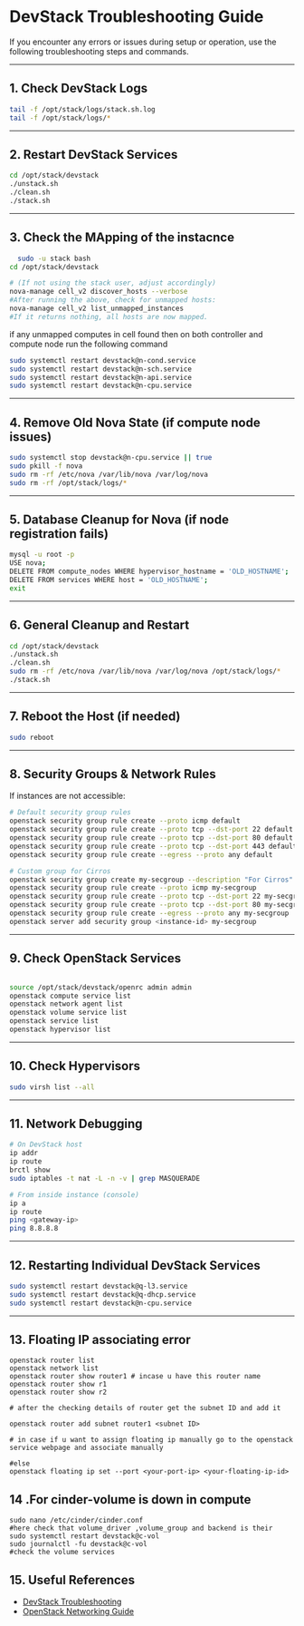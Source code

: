 # DevStack Troubleshooting Guide

If you encounter any errors or issues during setup or operation, use the following troubleshooting steps and commands.

---

## 1. Check DevStack Logs

```bash
tail -f /opt/stack/logs/stack.sh.log
tail -f /opt/stack/logs/*
```

---

## 2. Restart DevStack Services

```bash
cd /opt/stack/devstack
./unstack.sh
./clean.sh
./stack.sh
```
---
## 3. Check the MApping of the instacnce 
```bash
  sudo -u stack bash
cd /opt/stack/devstack

# (If not using the stack user, adjust accordingly)
nova-manage cell_v2 discover_hosts --verbose
#After running the above, check for unmapped hosts:
nova-manage cell_v2 list_unmapped_instances
#If it returns nothing, all hosts are now mapped.
```
if any unmapped computes in cell found then on both controller and compute node run the following command 
```bash
sudo systemctl restart devstack@n-cond.service
sudo systemctl restart devstack@n-sch.service
sudo systemctl restart devstack@n-api.service
sudo systemctl restart devstack@n-cpu.service
```

---

## 4. Remove Old Nova State (if compute node issues)

```bash
sudo systemctl stop devstack@n-cpu.service || true
sudo pkill -f nova
sudo rm -rf /etc/nova /var/lib/nova /var/log/nova
sudo rm -rf /opt/stack/logs/*
```

---

## 5. Database Cleanup for Nova (if node registration fails)

```bash
mysql -u root -p
USE nova;
DELETE FROM compute_nodes WHERE hypervisor_hostname = 'OLD_HOSTNAME';
DELETE FROM services WHERE host = 'OLD_HOSTNAME';
exit
```

---

## 6. General Cleanup and Restart

```bash
cd /opt/stack/devstack
./unstack.sh
./clean.sh
sudo rm -rf /etc/nova /var/lib/nova /var/log/nova /opt/stack/logs/*
./stack.sh
```

---

## 7. Reboot the Host (if needed)

```bash
sudo reboot
```

---

## 8. Security Groups & Network Rules

If instances are not accessible:

```bash
# Default security group rules
openstack security group rule create --proto icmp default
openstack security group rule create --proto tcp --dst-port 22 default
openstack security group rule create --proto tcp --dst-port 80 default
openstack security group rule create --proto tcp --dst-port 443 default
openstack security group rule create --egress --proto any default

# Custom group for Cirros
openstack security group create my-secgroup --description "For Cirros"
openstack security group rule create --proto icmp my-secgroup
openstack security group rule create --proto tcp --dst-port 22 my-secgroup
openstack security group rule create --proto tcp --dst-port 80 my-secgroup
openstack security group rule create --egress --proto any my-secgroup
openstack server add security group <instance-id> my-secgroup
```

---

## 9. Check OpenStack Services

```bash

source /opt/stack/devstack/openrc admin admin
openstack compute service list
openstack network agent list
openstack volume service list
openstack service list
openstack hypervisor list
```

---

## 10. Check Hypervisors

```bash
sudo virsh list --all
```

---

## 11. Network Debugging

```bash
# On DevStack host
ip addr
ip route
brctl show
sudo iptables -t nat -L -n -v | grep MASQUERADE

# From inside instance (console)
ip a
ip route
ping <gateway-ip>
ping 8.8.8.8
```

---

## 12. Restarting Individual DevStack Services

```bash
sudo systemctl restart devstack@q-l3.service
sudo systemctl restart devstack@q-dhcp.service
sudo systemctl restart devstack@n-cpu.service
```

---
## 13. Floating IP associating error

```bach
openstack router list
openstack network list
openstack router show router1 # incase u have this router name 
openstack router show r1
openstack router show r2

# after the checking details of router get the subnet ID and add it

openstack router add subnet router1 <subnet ID>

# in case if u want to assign floating ip manually go to the openstack service webpage and associate manually

#else
openstack floating ip set --port <your-port-ip> <your-floating-ip-id>
```

## 14 .For cinder-volume is down in compute 

```bach
sudo nano /etc/cinder/cinder.conf
#here check that volume_driver ,volume_group and backend is their
sudo systemctl restart devstack@c-vol
sudo journalctl -fu devstack@c-vol
#check the volume services
```
## 15. Useful References

- [DevStack Troubleshooting](https://docs.openstack.org/devstack/latest/troubleshooting.html)
- [OpenStack Networking Guide](https://docs.openstack.org/neutron/latest/admin/)
